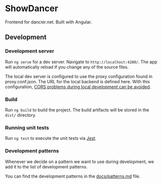 # ShowDancer

Frontend for dancier.net. Built with Angular.

## Development

### Development server

Run `ng serve` for a dev server. Navigate to `http://localhost:4200/`. The app will automatically reload if you change any of the source files.

The local dev server is configured to use the proxy configuration found in proxy.conf.json.
The URL for the local backend is defined here.
With this configuration, [CORS problems during local development can be avoided](https://levelup.gitconnected.com/fixing-cors-errors-with-angular-cli-proxy-e5e0ef143f85).

### Build

Run `ng build` to build the project. The build artifacts will be stored in the `dist/` directory.

### Running unit tests

Run `ng test` to execute the unit tests via [Jest](https://jestjs.io/).

### Development patterns

Whenever we decide on a pattern we want to use during development,
we add it to the list of development patterns.

You can find the development patterns in the [docs/patterns.md](patterns.md) file.

